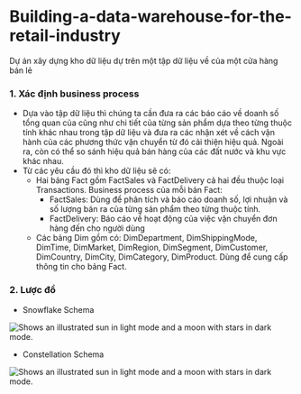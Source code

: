 # Building-a-data-warehouse-for-the-retail-industry
Dự án xây dựng kho dữ liệu dự trên một tập dữ liệu về của một cửa hàng bán lẻ

### 1. Xác định business process
- Dựa vào tập dữ liệu thì chúng ta cần đưa ra các báo cáo về doanh số tổng quan 
của cũng như chi tiết của từng sản phẩm dựa theo từng thuộc tính khác nhau trong tập 
dữ liệu và đưa ra các nhận xét về cách vận hành của các phương thức vận chuyển từ đó 
cải thiện hiệu quả. Ngoài ra, còn có thể so sánh hiệu quả bán hàng của các đất nước và 
khu vực khác nhau.
- Từ các yêu cầu đó thì kho dữ liệu sẽ có:
  - Hai bảng Fact gồm FactSales và FactDelivery cả hai đều thuộc loại Transactions. Business process của mỗi bản Fact:
    - FactSales: Dùng để phân tích và báo cáo doanh số, lợi nhuận và số lượng bán ra của từng sản phẩm theo từng thuộc tính.
    - FactDelivery: Báo cáo về hoạt động của việc vận chuyển đơn hàng đến cho người dùng
  - Các bảng Dim gồm có: DimDepartment, DimShippingMode, DimTime, DimMarket, DimRegion, DimSegment, DimCustomer, DimCountry, DimCity, DimCategory, DimProduct. Dùng để cung cấp thông tin cho bảng Fact.
### 2. Lược đồ 
- Snowflake Schema
<picture>
  <source media="(prefers-color-scheme: dark)" srcset="https://user-images.githubusercontent.com/25423296/163456776-7f95b81a-f1ed-45f7-b7ab-8fa810d529fa.png">
  <source media="(prefers-color-scheme: light)" srcset="https://user-images.githubusercontent.com/25423296/163456779-a8556205-d0a5-45e2-ac17-42d089e3c3f8.png">
  <img alt="Shows an illustrated sun in light mode and a moon with stars in dark mode." src="https://user-images.githubusercontent.com/25423296/163456779-a8556205-d0a5-45e2-ac17-42d089e3c3f8.png">
</picture>

- Constellation Schema
<picture>
  <source media="(prefers-color-scheme: dark)" srcset="https://user-images.githubusercontent.com/25423296/163456776-7f95b81a-f1ed-45f7-b7ab-8fa810d529fa.png">
  <source media="(prefers-color-scheme: light)" srcset="https://user-images.githubusercontent.com/25423296/163456779-a8556205-d0a5-45e2-ac17-42d089e3c3f8.png">
  <img alt="Shows an illustrated sun in light mode and a moon with stars in dark mode." src="https://user-images.githubusercontent.com/25423296/163456779-a8556205-d0a5-45e2-ac17-42d089e3c3f8.png">
</picture>
